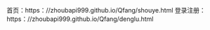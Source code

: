 首页：https：//zhoubapi999.github.io/Qfang/shouye.html
登录注册：https：//zhoubapi999.github.io/Qfang/denglu.html
